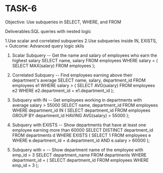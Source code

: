 # TASK-6
Objective: Use subqueries in SELECT, WHERE, and FROM

Deliverables:SQL queries with nested logic

1.Use scalar and correlated subqueries
2.Use subqueries inside IN, EXISTS, =
Outcome:     Advanced query logic skils

 1. Scalar Subquery
-- Get the name and salary of employees who earn the highest salary
SELECT name, salary
FROM employees
WHERE salary = (
    SELECT MAX(salary)
    FROM employees
);


2. Correlated Subquery
 -- Find employees earning above their department's average
SELECT name, salary, department_id
FROM employees e1
WHERE salary > (
    SELECT AVG(salary)
    FROM employees e2
    WHERE e2.department_id = e1.department_id
);

3. Subquery with IN
-- Get employees working in departments with average salary > 55000
SELECT name, department_id
FROM employees
WHERE department_id IN (
    SELECT department_id
    FROM employees
    GROUP BY department_id
    HAVING AVG(salary) > 55000
);

4. Subquery with EXISTS
 -- Show departments that have at least one employee earning more than 60000
SELECT DISTINCT department_id
FROM departments d
WHERE EXISTS (
    SELECT 1
    FROM employees e
    WHERE e.department_id = d.department_id
    AND e.salary > 60000
);

5. Subquery with =
 -- Show department name of the employee with emp_id = 3
SELECT department_name
FROM departments
WHERE department_id = (
    SELECT department_id
    FROM employees
    WHERE emp_id = 3
);
